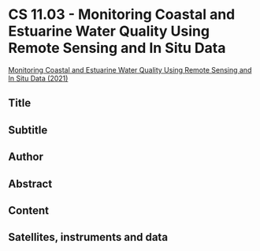 
# CS 11.03 - Monitoring Coastal and Estuarine Water Quality Using Remote Sensing and In Situ Data

[Monitoring Coastal and Estuarine Water Quality Using Remote Sensing and In Situ Data (2021)](https://appliedsciences.nasa.gov/join-mission/training/english/arset-monitoring-coastal-and-estuarine-water-quality-using-remote)


## Title

## Subtitle

## Author

## Abstract

## Content

## Satellites, instruments and data

